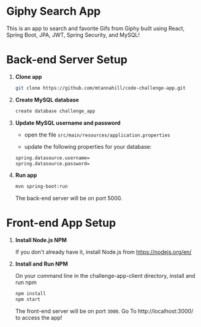 # Giphy Search App
This is an app to search and favorite Gifs from Giphy built using React, Spring Boot, JPA, JWT, Spring Security, and MySQL!

# Back-end Server Setup

1. **Clone app**

	```bash
	git clone https://github.com/mtannahill/code-challenge-app.git
	```

2. **Create MySQL database**

	```bash
	create database challenge_app
	```

3. **Update MySQL username and password**

	+ open the file `src/main/resources/application.properties`

	+ update the following properties for your database:
    
    ```bash
    spring.datasource.username= 
    spring.datasource.password= 
 	```   

4. **Run app**

	```bash
	mvn spring-boot:run
	```

	The back-end server will be on port 5000.
    
# Front-end App Setup 

1. **Install Node.js NPM**

    If you don't already have it, install Node.js from https://nodejs.org/en/
    
2. **Install and Run NPM**

    On your command line in the challenge-app-client directory, install and run npm

    ```bash
    npm install
    npm start
    ```

    The front-end server will be on port `3000`.   Go To http://localhost:3000/ to access the app!
